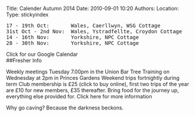 Title: Calender Autumn 2014
Date: 2010-09-01 10:20
Authors:
Location:
Type: stickyindex

<pre>
17 - 19th Oct:       Wales, Caerllwyn, WSG Cottage  
31st Oct - 2nd Nov:	 Wales, Ystradfellte, Croydon Cottage  
14 - 16th Nov:	     Yorkshire, NPC Cottage  
28 - 30th Nov:	     Yorkshire, NPC Cottage  
</pre>
Click for our Google Calendar  
##Fresher Info

Weekly meetings Tuesday 7.00pm in the Union Bar
Tree Training on Wednesday at 2pm in Princes Gardens
Weekend trips fortnightly during term
Club membership is £25 (click to buy online), first two trips of the year are £10 for new members, £35 thereafter. Bring food for the journey up, everything else provided for. Click here for more information

Why go caving? Because the darkness beckons.
